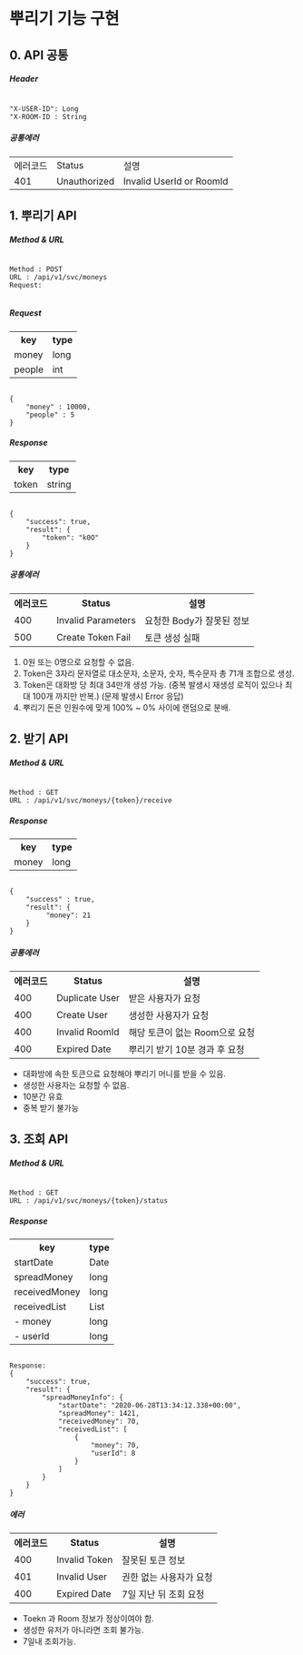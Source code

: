 # 뿌리기 기능 구현



## 0. API 공통

##### Header
<pre><code>
"X-USER-ID": Long
"X-ROOM-ID : String
</code></pre>

##### 공통에러
<table>
<tr>
    <td>에러코드</td><td>Status</td><td>설명</td>
</tr>
<tr>
    <td>401</td><td>Unauthorized</td><td>Invalid UserId or RoomId</td>
</tr>
</table>



## 1. 뿌리기 API
##### Method & URL
<pre><code>
Method : POST
URL : /api/v1/svc/moneys
Request: 

</code></pre>

##### Request 
<table>
<tr><th>key</th><th>type</th></tr>
<tr><td>money</td><td>long</td></tr>
<tr><td>people</td><td>int</td></tr>
</table>
<pre><code>
{
    "money" : 10000,
    "people" : 5
}
</code></pre>

##### Response
<table>
<tr><th>key</th><th>type</th></tr>
<tr><td>token</td><td>string</td></tr>
</table>
<pre><code>
{
    "success": true,
    "result": {
        "token": "k0O"
    }
}
</code></pre>

##### 공통에러
<table>
<tr>
    <th>에러코드</th><th>Status</th><th>설명</th>
</tr>
<tr>
    <td>400</td><td>Invalid Parameters</td><td>요청한 Body가 잘못된 정보</td>
</tr>
<tr>
    <td>500</td><td>Create Token Fail</td><td>토큰 생성 실패</td>
</tr>

</table>

1. 0원 또는 0명으로 요청할 수 없음. 
2. Token은 3자리 문자열로 대소문자, 소문자, 숫자, 특수문자 총 71개 조합으로 생성.
3. Token은 대화방 당 최대 34만개 생성 가능.
   (중복 발생시 재생성 로직이 있으나 최대 100개 까지만 반복.)
   (문제 발생시 Error 응답)
4. 뿌리기 돈은 인원수에 맞게 100% ~ 0% 사이에 랜덤으로 분배.


## 2. 받기 API
##### Method & URL
<pre><code>
Method : GET
URL : /api/v1/svc/moneys/{token}/receive
</code></pre>

##### Response
<table>
<tr><th>key</th><th>type</th></tr>
<tr><td>money</td><td>long</td></tr>
</table>
<pre><code>
{
    "success" : true,
    "result": {
         "money": 21
    }
}  
</code></pre>

##### 공통에러
<table>
<tr>
    <th>에러코드</th><th>Status</th><th>설명</th>
</tr>
<tr>
    <td>400</td><td>Duplicate User</td><td>받은 사용자가 요청</td>
</tr>
<tr>
    <td>400</td><td>Create User</td><td>생성한 사용자가 요청</td>
</tr>
<tr>
    <td>400</td><td>Invalid RoomId</td><td>해당 토큰이 없는 Room으로 요청</td>
</tr>
<tr>
    <td>400</td><td>Expired Date</td><td>뿌리기 받기 10분 경과 후 요청</td>
</tr>
</table>

  - 대화방에 속한 토큰으료 요청해야 뿌리기 머니를 받을 수 있음.
  - 생성한 사용자는 요청할 수 없음.
  - 10분간 유효
  - 중복 받기 불가능
  
## 3. 조회 API

##### Method & URL
<pre><code>
Method : GET
URL : /api/v1/svc/moneys/{token}/status
</code></pre>

##### Response
<table>
<tr><th>key</th><th>type</th></tr>
<tr><td>startDate</td><td>Date</td></tr>
<tr><td>spreadMoney</td><td>long</td></tr>
<tr><td>receivedMoney</td><td>long</td></tr>
<tr><td>receivedList</td><td>List</td></tr>
<tr><td> - money</td><td>long</td></tr>
<tr><td> - userId</td><td>long</td></tr>
</table>
<pre><code>
Response:
{
    "success": true,
    "result": {
        "spreadMoneyInfo": {
            "startDate": "2020-06-28T13:34:12.338+00:00",
            "spreadMoney": 1421,
            "receivedMoney": 70,
            "receivedList": [
                {
                    "money": 70,
                    "userId": 8
                }
            ]
        }
    }
}
</code></pre>

##### 에러
<table>
<tr>
    <th>에러코드</th><th>Status</th><th>설명</th>
</tr>
<tr>
    <td>400</td><td>Invalid Token</td><td>잘못된 토큰 정보</td>
</tr>
<tr>
    <td>401</td><td>Invalid User</td><td>권한 없는 사용자가 요청</td>
</tr>
<tr>
    <td>400</td><td>Expired Date</td><td>7일 지난 뒤 조회 요청</td>
</tr>
</table>

  - Toekn 과 Room 정보가 정상이여야 함.
  - 생성한 유저가 아니라면 조회 불가능.
  - 7일내 조회가능.
